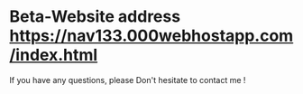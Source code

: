 # Beta-Website address https://nav133.000webhostapp.com/index.html

If you have any questions, please Don't hesitate to contact me !
